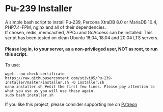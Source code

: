 Pu-239 Installer
==============

A simple bash script to install Pu-239, Percona XtraDB 8.0 or MariaDB 10.4, PHP7.4-FPM, nginx and all of their dependencies.  
If chosen, redis, memcached, APCu and GoAccess can be installed.
This script has been tested on clean Ubuntu 16.04, 18.04 and 20.04 LTS servers.

#### Please log in, to your server, as a non-privileged user, NOT as root, to run this script.

To use:

```
wget --no-check-certificate https://raw.githubusercontent.com/stivi05/Pu-239-Installer/master/installer.sh -O installer.sh
nano installer.sh #edit the first few lines. Please pay attention to what you use as you will use these again.
sudo bash installer.sh
```

If you like this project, please consider supporting me on [Patreon](https://www.patreon.com/user?u=15795177) 
